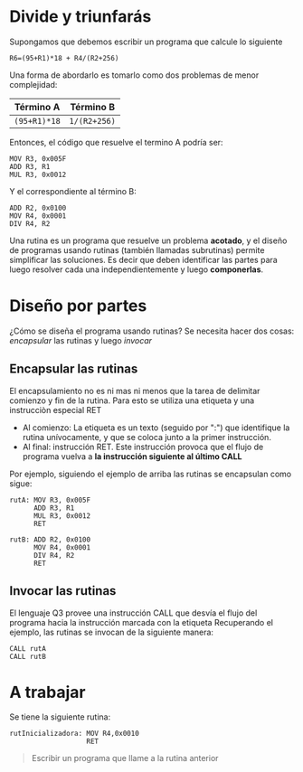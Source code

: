 
# Divide y triunfarás

Supongamos que debemos escribir un programa que calcule lo siguiente

`R6=(95+R1)*18 + R4/(R2+256)`

Una forma de abordarlo es tomarlo como dos problemas de menor complejidad:

Término A | Término B
--- | --- 
`(95+R1)*18` | `1/(R2+256)`

Entonces, el código que resuelve el termino A podría ser:

```
MOV R3, 0x005F 
ADD R3, R1
MUL R3, 0x0012 
```

Y el correspondiente al término B:

```
ADD R2, 0x0100 
MOV R4, 0x0001
DIV R4, R2
```

Una rutina es un programa que resuelve un problema **acotado**, y el diseño de programas usando rutinas (también llamadas subrutinas) permite simplificar las soluciones. Es decir que deben identificar las partes para luego resolver cada una independientemente y luego **componerlas**.


# Diseño por partes

¿Cómo se diseña el programa usando rutinas? Se necesita hacer dos cosas: *encapsular* las rutinas y luego *invocar*

## Encapsular las rutinas

El encapsulamiento no es ni mas ni menos que la tarea de delimitar comienzo y fin de la rutina. Para esto se utiliza una etiqueta y una instrucciòn especial RET

* Al comienzo: La etiqueta es un texto (seguido por ":") que identifique la rutina unívocamente, y que se coloca junto a la primer instrucción.
* Al final: instrucción RET. Este instrucción provoca que el flujo de programa vuelva a **la instrucción siguiente al último CALL**


Por ejemplo, siguiendo el ejemplo de arriba las rutinas se encapsulan como sigue:

```
rutA: MOV R3, 0x005F 
      ADD R3, R1
      MUL R3, 0x0012 
      RET
```
```
rutB: ADD R2, 0x0100 
      MOV R4, 0x0001
      DIV R4, R2
      RET
```

## Invocar las rutinas

El lenguaje Q3 provee una instrucción CALL que desvía el flujo del programa hacia la instrucción marcada con la etiqueta
Recuperando el ejemplo, las rutinas se invocan de la siguiente manera:

```
CALL rutA
CALL rutB
```

# A trabajar

Se tiene la siguiente rutina:

```
rutInicializadora: MOV R4,0x0010
                   RET
```
> Escribir un programa que llame a la rutina anterior